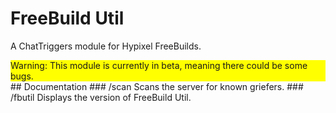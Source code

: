# FreeBuild Util
A ChatTriggers module for Hypixel FreeBuilds.
<div style="background:yellow">Warning: This module is currently in beta, meaning there could be some bugs.</div>
## Documentation
### /scan
Scans the server for known griefers.
### /fbutil
Displays the version of FreeBuild Util.
